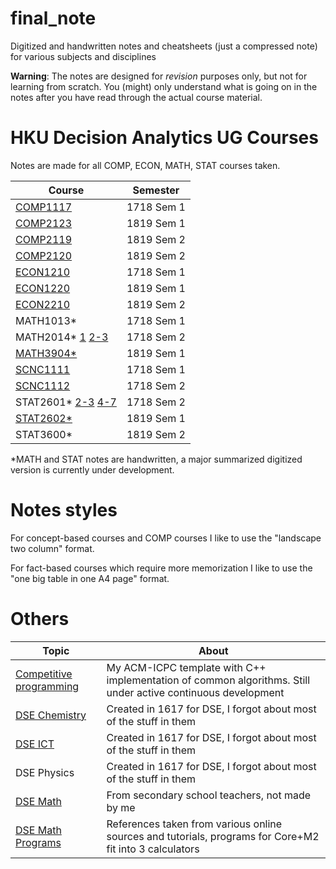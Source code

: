 # final_note
Digitized and handwritten notes and cheatsheets (just a compressed note) for various subjects and disciplines

**Warning**: The notes are designed for _revision_ purposes only, but not for learning from scratch. You (might) only understand what is going on in the notes after you have read through the actual course material.

# HKU Decision Analytics UG Courses

Notes are made for all COMP, ECON, MATH, STAT courses taken.

|Course|Semester|
|--|--|
|[COMP1117](hku_comp/COMP1117%20The%20Final%20Note.pdf)|1718 Sem 1|
|[COMP2123](hku_comp/COMP2123%20The%20Final%20Cheatsheet.pdf)|1819 Sem 1|
|[COMP2119](hku_comp/COMP2119%20The%20Final%20Note.pdf)|1819 Sem 2|
|[COMP2120](hku_comp/COMP2120%20The%20Final%20Note.pdf)|1819 Sem 2|
|[ECON1210](hku_econ/ECON1210%20The%20Final%20Note.pdf)|1718 Sem 1|
|[ECON1220](hku_econ/ECON1220%20The%20Final%20Note.pdf)|1819 Sem 1|
|[ECON2210](hku_econ/ECON2210%20The%20Final%20Note.pdf)|1819 Sem 2|
|MATH1013*|1718 Sem 1|
|MATH2014* [1](hku_math/math2014_handwritten_chapter1.pdf) [2-3](hku_math/math2014_handwritten_chapter2-3.pdf)|1718 Sem 2|
|[MATH3904*](hku_math/math3904_handwritten.pdf)|1819 Sem 1|
|[SCNC1111](hku_scnc_cc/SCNC1111%20The%20Final%20Note.pdf)|1718 Sem 1|
|[SCNC1112](hku_scnc_cc/SCNC1112%20The%20Final%20Note.pdf)|1718 Sem 2|
|STAT2601* [2-3](hku_stat/stat2601_handwritten_chapter2-3.pdf) [4-7](hku_stat/stat2601_handwritten_chapter4-7.pdf)|1718 Sem 2|
|[STAT2602*](hku_stat/stat2602_handwritten.pdf)|1819 Sem 1|
|STAT3600*|1819 Sem 2|

*MATH and STAT notes are handwritten, a major summarized digitized version is currently under development.

# Notes styles

For concept-based courses and COMP courses I like to use the "landscape two column" format.

For fact-based courses which require more memorization I like to use the "one big table in one A4 page" format.

# Others

|Topic|About|
|--|--|
|[Competitive programming](oi/storm_black.pdf)|My ACM-ICPC template with C++ implementation of common algorithms. Still under active continuous development|
|[DSE Chemistry](hkdse/Chemistry%20The%20Final%20Note.pdf)|Created in 1617 for DSE, I forgot about most of the stuff in them|
|[DSE ICT](hkdse/ICT%205__%20The%20Final%20Note%201.2.pdf)|Created in 1617 for DSE, I forgot about most of the stuff in them|
|DSE Physics|Created in 1617 for DSE, I forgot about most of the stuff in them|
|[DSE Math](hkdse/Mathematics%20The%20Final%20Note.pdf)|From secondary school teachers, not made by me|
|[DSE Math Programs](hkdse/Mathematics%20The%20Final%20Program%20Handwritten.pdf)|References taken from various online sources and tutorials, programs for Core+M2 fit into 3 calculators|

